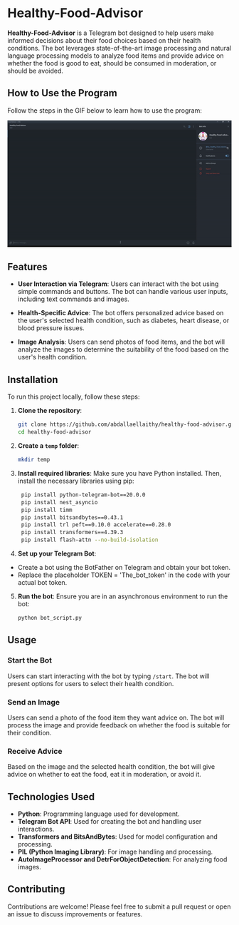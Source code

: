 # Healthy-Food-Advisor

**Healthy-Food-Advisor** is a Telegram bot designed to help users make informed decisions about their food choices based on their health conditions. The bot leverages state-of-the-art image processing and natural language processing models to analyze food items and provide advice on whether the food is good to eat, should be consumed in moderation, or should be avoided.

## How to Use the Program

Follow the steps in the GIF below to learn how to use the program:

<p align="center">
  <img src="https://github.com/abdallaellaithy/Healthy-Food-Advisor/blob/main/assets/Bot_Usage_Instructions.gif" alt="Usage Instructions">
</p>

## Features

- **User Interaction via Telegram**: Users can interact with the bot using simple commands and buttons. The bot can handle various user inputs, including text commands and images.
  
- **Health-Specific Advice**: The bot offers personalized advice based on the user's selected health condition, such as diabetes, heart disease, or blood pressure issues.

- **Image Analysis**: Users can send photos of food items, and the bot will analyze the images to determine the suitability of the food based on the user's health condition.

## Installation

To run this project locally, follow these steps:

1. **Clone the repository**:
   ```bash
   git clone https://github.com/abdallaellaithy/healthy-food-advisor.git
   cd healthy-food-advisor
   ```
2. **Create a `temp` folder**:
   ```bash
   mkdir temp
   ```
4. **Install required libraries**:
   Make sure you have Python installed. Then, install the necessary libraries using pip:
   ```bash
    pip install python-telegram-bot==20.0.0
    pip install nest_asyncio
    pip install timm
    pip install bitsandbytes==0.43.1
    pip install trl peft==0.10.0 accelerate==0.28.0
    pip install transformers==4.39.3
    pip install flash-attn --no-build-isolation
   ```
5. **Set up your Telegram Bot**:
  * Create a bot using the BotFather on Telegram and obtain your bot token.
  * Replace the placeholder TOKEN = 'The_bot_token' in the code with your actual bot token.
5. **Run the bot**:
    Ensure you are in an asynchronous environment to run the bot:
   ```bash
   python bot_script.py
   ```
## Usage

### Start the Bot
Users can start interacting with the bot by typing `/start`. The bot will present options for users to select their health condition.

### Send an Image
Users can send a photo of the food item they want advice on. The bot will process the image and provide feedback on whether the food is suitable for their condition.

### Receive Advice
Based on the image and the selected health condition, the bot will give advice on whether to eat the food, eat it in moderation, or avoid it.

## Technologies Used

- **Python**: Programming language used for development.
- **Telegram Bot API**: Used for creating the bot and handling user interactions.
- **Transformers and BitsAndBytes**: Used for model configuration and processing.
- **PIL (Python Imaging Library)**: For image handling and processing.
- **AutoImageProcessor and DetrForObjectDetection**: For analyzing food images.

## Contributing

Contributions are welcome! Please feel free to submit a pull request or open an issue to discuss improvements or features.
